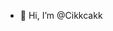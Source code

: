 - 👋 Hi, I’m @Cikkcakk


<!---
Cikkcakk/Cikkcakk is a ✨ special ✨ repository because its `README.md` (this file) appears on your GitHub profile.
You can click the Preview link to take a look at your changes.
--->
